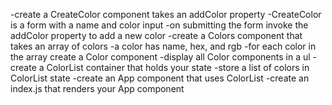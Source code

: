 -create a CreateColor component takes an addColor property
-CreateColor is a form with a name and color input
-on submitting the form invoke the addColor property to add a new color
-create a Colors component that takes an array of colors
  -a color has name, hex, and rgb
  -for each color in the array create a Color component
  -display all Color components in a ul
-create a ColorList container that holds your state
-store a list of colors in ColorList state
-create an App component that uses ColorList
-create an index.js that renders your App component
